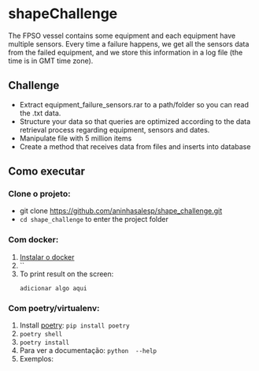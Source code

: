 # shapeChallenge

The FPSO vessel contains some equipment and each equipment have multiple sensors. Every time a failure happens, we get all the sensors data from the failed equipment, and we store this information in a log file (the time is in GMT time zone).

## Challenge

- Extract equipment_failure_sensors.rar to a path/folder so you can read the .txt data.
- Structure your data so that queries are optimized according to the data retrieval process regarding equipment, sensors and dates.
- Manipulate file with 5 million items
- Create a method that receives data from files and inserts into database

## Como executar
### Clone o projeto:
- git clone https://github.com/aninhasalesp/shape_challenge.git
- `cd shape_challenge` to enter the project folder

### Com docker:
1. [Instalar o docker](https://docs.docker.com/get-docker/)
2. ``
3. To print result on the screen:
    ```
    adicionar algo aqui
    
    ```

### Com poetry/virtualenv:
1. Install [poetry](https://python-poetry.org/docs/#installation): `pip install poetry`
2. `poetry shell`
3. `poetry install`
4. Para ver a documentação: `python  --help`
5. Exemplos: 
    
